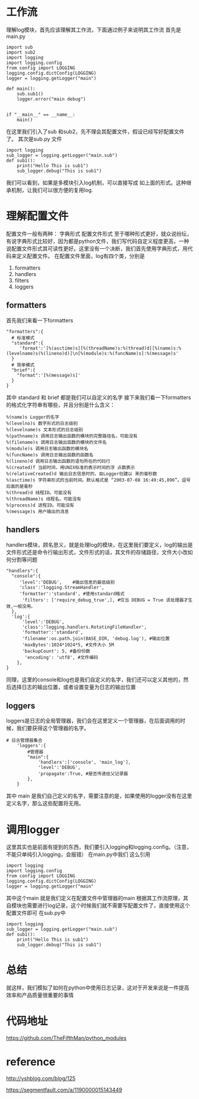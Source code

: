 # 工作流
理解log模块，首先应该理解其工作流，下面通过例子来说明其工作流
首先是main.py
```
import sub
import sub2
import logging
import logging.config
from config import LOGGING
logging.config.dictConfig(LOGGING)
logger = logging.getLogger("main")

def main():
    sub.sub1()
    logger.error("main debug")


if "__main__" == __name__:
    main() 
```

在这里我们引入了sub 和sub2，先不理会其配置文件，假设已经写好配置文件了。
其次是sub.py 文件
```
import logging
sub_logger = logging.getLogger("main.sub")
def sub1():
    print("Hello This is sub1")
    sub_logger.debug("This is sub1")
```
我们可以看到，如果是多模块引入log机制，可以直接写成 如上面的形式。这种继承机制，让我们可以很方便的复用log.
# 理解配置文件
配置文件一般有两种：
字典形式
配置文件形式
至于哪种形式更好，就众说纷坛，有说字典形式比较好，因为都是python文件，我们写代码自定义程度更高，一种说配置文件形式其可读性更好。这里没有一个决断，我们首先使用字典形式，用代码来定义配置文件。
在配置文件里面，log有四个类，分别是
1. formatters
2. handlers
3. filters
4. loggers
## formatters
首先我们来看一下formatters
```
"formatters":{
  # 标准模式
  "standard":{
     'format':'[%(asctime)s][%(threadName)s:%(thread)d][%(name)s:%(levelname)s(%(lineno)d)]\n[%(module)s:%(funcName)s]:%(message)s'
  }
  # 简单模式
  "brief":{
    "format":'[%(message)s]'
  }
}
```
其中 standard 和 brief 都是我们可以自定义的名字 
接下来我们看一下formatters的格式化字符串有哪些，并且分别是什么含义：
```
%(name)s Logger的名字
%(levelno)s 数字形式的日志级别
%(levelname)s 文本形式的日志级别
%(pathname)s 调用日志输出函数的模块的完整路径名，可能没有
%(filename)s 调用日志输出函数的模块的文件名
%(module)s 调用日志输出函数的模块名
%(funcName)s 调用日志输出函数的函数名
%(lineno)d 调用日志输出函数的语句所在的代码行
%(created)f 当前时间，用UNIX标准的表示时间的浮 点数表示
%(relativeCreated)d 输出日志信息时的，自Logger创建以 来的毫秒数
%(asctime)s 字符串形式的当前时间。默认格式是 “2003-07-08 16:49:45,896”。逗号后面的是毫秒
%(thread)d 线程ID。可能没有
%(threadName)s 线程名。可能没有
%(process)d 进程ID。可能没有
%(message)s 用户输出的消息
```
## handlers
handlers模块，顾名思义，就是处理log的模块，在这里我们要定义，log的输出是文件形式还是命令行输出形式，文件形式的话，其文件的存储路径，文件大小改如何分割等问题
```
"handlers":{
  "console":{
     'level':'DEBUG',    #输出信息的最低级别
     'class':'logging.StreamHandler',
     'formatter':'standard', #使用standard格式
      'filters': ['require_debug_true',], #仅当 DEBUG = True 该处理器才生效,一般没用。
  },
  'log':{
      'level':'DEBUG',
      'class':'logging.handlers.RotatingFileHandler',
      'formatter':'standard',
      'filename':os.path.join(BASE_DIR, 'debug.log'), #输出位置
      'maxBytes':1024*1024*5, #文件大小 5M
      'backupCount': 5, #备份份数
       'encoding': 'utf8', #文件编码
    },
}
```
同理，这里的console和log也是我们自定义的名字，我们还可以定义其他的，然后选择日志的输出位置，或者设置变量为日志的输出位置
## loggers
loggers是日志的全局管理器，我们会在这里定义一个管理器，在后面调用的时候，我们要获得这个管理器的名字。
```
# 日志管理器集合
    'loggers':{
        #管理器
        "main":{
            'handlers':['console', 'main_log'],
            'level':'DEBUG',
            'propagate':True, #是否传递给父记录器
        },
    }
```
其中 main 是我们自己定义的名字，需要注意的是，如果使用的logger没有在这里定义名字，那么这些配置将无用。
# 调用logger
这里其实也是前面有提到的东西，我们要引入logging和logging.config。（注意，不能只单纯引入logging，会报错）
在main.py中我们 这么引用
```
import logging
import logging.config
from config import LOGGING
logging.config.dictConfig(LOGGING)
logger = logging.getLogger("main"
```
其中这个main 就是我们定义在配置文件中管理器的main
根据其工作流原理，其自模块也需要进行log记录，这个时候我们就不需要写配置文件了，直接使用这个配置文件即可
在sub.py中
```
import logging
sub_logger = logging.getLogger("main.sub")
def sub1():
    print("Hello This is sub1")
    sub_logger.debug("This is sub1")
```
# 总结
就这样，我们模拟了如何在python中使用日志记录，这对于开发来说是一件提高效率和产品质量很重要的事情

# 代码地址
https://github.com/TheFifthMan/python_modules 

# reference
http://yshblog.com/blog/125

https://segmentfault.com/a/1190000015143449
